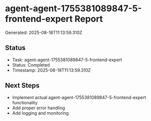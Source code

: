 # agent-agent-1755381089847-5-frontend-expert Report

Generated: 2025-08-18T11:13:59.310Z

## Status
- Task: agent-agent-1755381089847-5-frontend-expert
- Status: Completed
- Timestamp: 2025-08-18T11:13:59.310Z

## Next Steps
- Implement actual agent-agent-1755381089847-5-frontend-expert functionality
- Add proper error handling
- Add logging and monitoring
